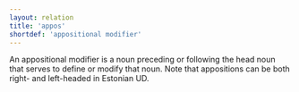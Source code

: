 ```yaml
---
layout: relation
title: 'appos'
shortdef: 'appositional modifier'
---
```


An appositional modifier is a noun preceding or following the head noun that serves to define or modify that noun. Note that appositions can be both right- and left-headed in Estonian UD.
<!-- Interlanguage links updated Út zář 29 18:41:07 CEST 2020 -->
